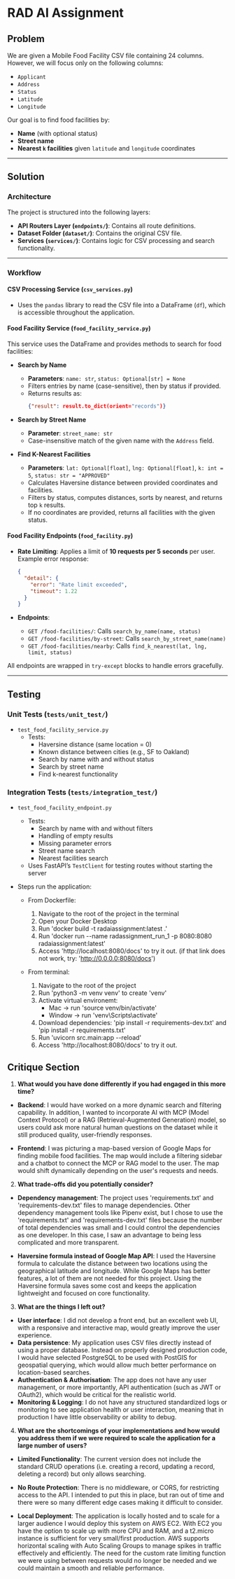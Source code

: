 # RAD AI Assignment

## Problem

We are given a Mobile Food Facility CSV file containing 24 columns. However, we will focus only on the following columns:

- `Applicant`
- `Address`
- `Status`
- `Latitude`
- `Longitude`

Our goal is to find food facilities by:
- **Name** (with optional status)
- **Street name**
- **Nearest `k` facilities** given `latitude` and `longitude` coordinates

---

## Solution

### Architecture

The project is structured into the following layers:

- **API Routers Layer (`endpoints/`)**: Contains all route definitions.
- **Dataset Folder (`dataset/`)**: Contains the original CSV file.
- **Services (`services/`)**: Contains logic for CSV processing and search functionality.

---

### Workflow

#### CSV Processing Service (`csv_services.py`)
- Uses the `pandas` library to read the CSV file into a DataFrame (`df`), which is accessible throughout the application.

#### Food Facility Service (`food_facility_service.py`)
This service uses the DataFrame and provides methods to search for food facilities:

- **Search by Name**
  - **Parameters**: `name: str`, `status: Optional[str] = None`
  - Filters entries by name (case-sensitive), then by status if provided.
  - Returns results as:  
    ```json
    {"result": result.to_dict(orient="records")}
    ```

- **Search by Street Name**
  - **Parameter**: `street_name: str`
  - Case-insensitive match of the given name with the `Address` field.

- **Find K-Nearest Facilities**
  - **Parameters**: `lat: Optional[float]`, `lng: Optional[float]`, `k: int = 5`, `status: str = "APPROVED"`
  - Calculates Haversine distance between provided coordinates and facilities.
  - Filters by status, computes distances, sorts by nearest, and returns top `k` results.
  - If no coordinates are provided, returns all facilities with the given status.

#### Food Facility Endpoints (`food_facility.py`)
- **Rate Limiting**: Applies a limit of **10 requests per 5 seconds** per user.  
  Example error response:
  ```json
  {
    "detail": {
      "error": "Rate limit exceeded",
      "timeout": 1.22
    }
  }
  ```

- **Endpoints**:
  - `GET /food-facilities/`: Calls `search_by_name(name, status)`
  - `GET /food-facilities/by-street`: Calls `search_by_street_name(name)`
  - `GET /food-facilities/nearby`: Calls `find_k_nearest(lat, lng, limit, status)`

All endpoints are wrapped in `try-except` blocks to handle errors gracefully.

---

## Testing

### Unit Tests (`tests/unit_test/`)

- `test_food_facility_service.py`
  - Tests:
    - Haversine distance (same location = 0)
    - Known distance between cities (e.g., SF to Oakland)
    - Search by name with and without status
    - Search by street name
    - Find k-nearest functionality

### Integration Tests (`tests/integration_test/`)

- `test_food_facility_endpoint.py`
  - Tests:
    - Search by name with and without filters
    - Handling of empty results
    - Missing parameter errors
    - Street name search
    - Nearest facilities search
  - Uses FastAPI’s `TestClient` for testing routes without starting the server



- Steps run the application:
    + From Dockerfile:
        1) Navigate to the root of the project in the terminal
        2) Open your Docker Desktop
        3) Run 'docker build -t radaiassignment:latest .'
        4) Run 'docker run --name radassignment_run_1 -p 8080:8080 radaiassignment:latest'
        5) Access 'http://localhost:8080/docs' to try it out. (if that link does not work, try: 'http://0.0.0.0:8080/docs')

    + From terminal: 
        1) Navigate to the root of the project
        2) Run 'python3 -m venv venv' to create 'venv'
        3) Activate virtual environemt: 
            - Mac -> run 'source venv/bin/activate' 
            - Window -> run 'venv\Scripts\activate'  
        4) Download dependencies: 
            'pip install -r requirements-dev.txt' and 'pip install -r requirements.txt'
        5) Run 'uvicorn src.main:app --reload' 
        6) Access 'http://localhost:8080/docs' to try it out.

## Critique Section

1) **What would you have done differently if you had engaged in this more time?**

- **Backend**: I would have worked on a more dynamic search and filtering capability. In addition, I wanted to incorporate AI with MCP (Model Context Protocol) or a RAG (Retrieval-Augmented Generation) model, so users could ask more natural human questions on the dataset while it still produced quality, user-friendly responses. 

- **Frontend**: I was picturing a map-based version of Google Maps for finding mobile food facilities. The map would include a filtering sidebar and a chatbot to connect the MCP or RAG model to the user. The map would shift dynamically depending on the user's requests and needs.

2) **What trade-offs did you potentially consider?**

- **Dependency management**: The project uses 'requirements.txt' and 'requirements-dev.txt' files to manage dependencies. Other dependency management tools like Pipenv exist, but I chose to use the 'requirements.txt' and 'requirements-dev.txt' files because the number of total dependencies was small and I could control the dependencies as one developer. In this case, I saw an advantage to being less complicated and more transparent.

- **Haversine formula instead of Google Map API**: I used the Haversine formula to calculate the distance between two locations using the geographical latitude and longitude. While Google Maps has better features, a lot of them are not needed for this project. Using the Haversine formula saves some cost and keeps the application lightweight and focused on core functionality.

3) **What are the things I left out?**
- **User interface**: I did not develop a front end, but an excellent web UI, with a responsive and interactive map, would greatly improve the user experience.
- **Data persistence**: My application uses CSV files directly instead of using a proper database. Instead on properly designed production code, I would have selected PostgreSQL to be used with PostGIS for geospatial querying, which would allow much better performance on location-based searches.
- **Authentication & Authorisation**: The app does not have any user management, or more importantly, API authentication (such as JWT or OAuth2), which would be critical for the realistic world.
- **Monitoring & Logging**: I do not have any structured standardized logs or monitoring to see application health or user interaction, meaning that in production I have little observability or ability to debug.

4. **What are the shortcomings of your implementations and how would you address them if we were required to scale the application for a large number of users?**  

- **Limited Functionality**: The current version does not include the standard CRUD operations (i.e. creating a record, updating a record, deleting a record) but only allows searching. 

- **No Route Protection**: There is no middleware, or CORS, for restricting access to the API. I intended to put this in place, but ran out of time and there were so many different edge cases making it difficult to consider.

- **Local Deployment**: The application is locally hosted and to scale for a larger audience I would deploy this system on AWS EC2. With EC2 you have the option to scale up with more CPU and RAM, and a t2.micro instance is sufficient for very small/first production. AWS supports horizontal scaling with Auto Scaling Groups to manage spikes in traffic effectively and efficiently. The need for the custom rate limiting function we were using between requests would no longer be needed and we could maintain a smooth and reliable performance.

